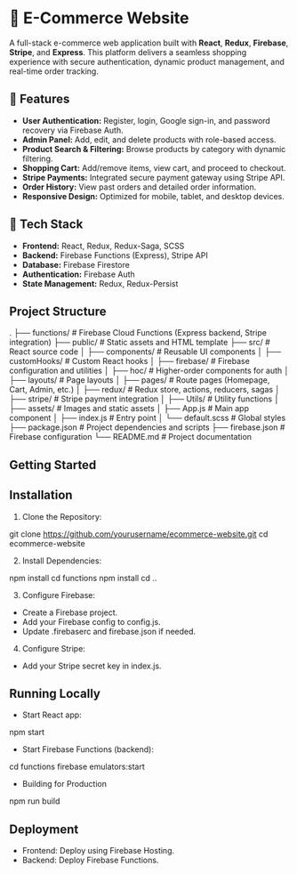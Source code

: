# 🛒 E-Commerce Website

A full-stack e-commerce web application built with **React**, **Redux**, **Firebase**, **Stripe**, and **Express**. This platform delivers a seamless shopping experience with secure authentication, dynamic product management, and real-time order tracking.

## 🚀 Features

- **User Authentication:** Register, login, Google sign-in, and password recovery via Firebase Auth.
- **Admin Panel:** Add, edit, and delete products with role-based access.
- **Product Search & Filtering:** Browse products by category with dynamic filtering.
- **Shopping Cart:** Add/remove items, view cart, and proceed to checkout.
- **Stripe Payments:** Integrated secure payment gateway using Stripe API.
- **Order History:** View past orders and detailed order information.
- **Responsive Design:** Optimized for mobile, tablet, and desktop devices.

## 🧰 Tech Stack

- **Frontend:** React, Redux, Redux-Saga, SCSS
- **Backend:** Firebase Functions (Express), Stripe API
- **Database:** Firebase Firestore
- **Authentication:** Firebase Auth
- **State Management:** Redux, Redux-Persist

## Project Structure

.
├── functions/           # Firebase Cloud Functions (Express backend, Stripe integration)
├── public/              # Static assets and HTML template
├── src/                 # React source code
│   ├── components/      # Reusable UI components
│   ├── customHooks/     # Custom React hooks
│   ├── firebase/        # Firebase configuration and utilities
│   ├── hoc/             # Higher-order components for auth
│   ├── layouts/         # Page layouts
│   ├── pages/           # Route pages (Homepage, Cart, Admin, etc.)
│   ├── redux/           # Redux store, actions, reducers, sagas
│   ├── stripe/          # Stripe payment integration
│   ├── Utils/           # Utility functions
│   ├── assets/          # Images and static assets
│   ├── App.js           # Main app component
│   ├── index.js         # Entry point
│   └── default.scss     # Global styles
├── package.json         # Project dependencies and scripts
├── firebase.json        # Firebase configuration
└── README.md            # Project documentation

## Getting Started

## Installation
1. Clone the Repository:
 
git clone https://github.com/yourusername/ecommerce-website.git
cd ecommerce-website

2. Install Dependencies:
 
npm install
cd functions
npm install
cd ..

3. Configure Firebase:

- Create a Firebase project.
- Add your Firebase config to config.js.
- Update .firebaserc and firebase.json if needed.

4. Configure Stripe:

- Add your Stripe secret key in index.js.

## Running Locally
- Start React app:

npm start

- Start Firebase Functions (backend):

cd functions
firebase emulators:start

- Building for Production

npm run build

## Deployment

- Frontend: Deploy using Firebase Hosting.
- Backend: Deploy Firebase Functions.
